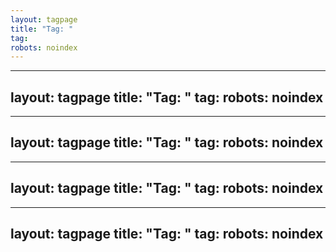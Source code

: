 ```yaml
---
layout: tagpage
title: "Tag: "
tag: 
robots: noindex
---
```

---
layout: tagpage
title: "Tag: "
tag: 
robots: noindex
---
---
layout: tagpage
title: "Tag: "
tag: 
robots: noindex
---
---
layout: tagpage
title: "Tag: "
tag: 
robots: noindex
---
---
layout: tagpage
title: "Tag: "
tag: 
robots: noindex
---
